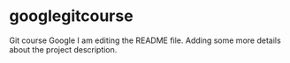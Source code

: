 # googlegitcourse
Git course Google
I am editing the README file. Adding some more details about the project description.

